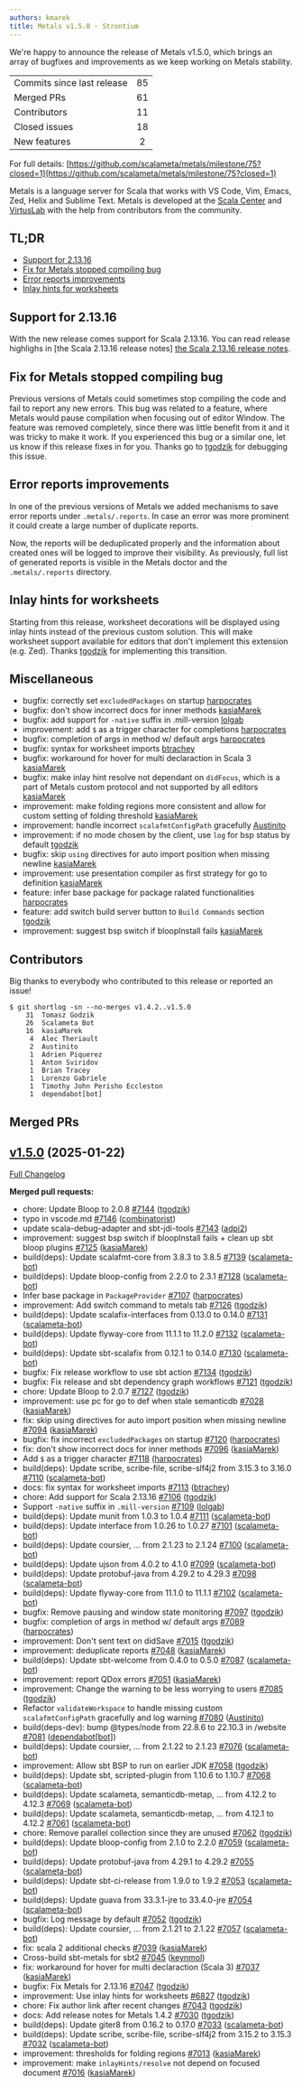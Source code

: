```yaml
---
authors: kmarek
title: Metals v1.5.0 - Strontium
---
```


We're happy to announce the release of Metals v1.5.0, which brings an array of bugfixes and improvements as we keep working on Metals stability.

<table>
<tbody>
  <tr>
    <td>Commits since last release</td>
    <td align="center">85</td>
  </tr>
  <tr>
    <td>Merged PRs</td>
    <td align="center">61</td>
  </tr>
    <tr>
    <td>Contributors</td>
    <td align="center">11</td>
  </tr>
  <tr>
    <td>Closed issues</td>
    <td align="center">18</td>
  </tr>
  <tr>
    <td>New features</td>
    <td align="center">2</td>
  </tr>
</tbody>
</table>

For full details: [https://github.com/scalameta/metals/milestone/75?closed=1](https://github.com/scalameta/metals/milestone/75?closed=1)

Metals is a language server for Scala that works with VS Code, Vim, Emacs, Zed,
Helix and Sublime Text. Metals is developed at the
[Scala Center](https://scala.epfl.ch/) and [VirtusLab](https://virtuslab.com)
with the help from contributors from the community.

## TL;DR

- [Support for 2.13.16](#support-for-2.13.16)
- [Fix for Metals stopped compiling bug](#fix-for-Metals-stopped-compiling-bug)
- [Error reports improvements](error-reports-improvements)
- [Inlay hints for worksheets](inlay-hints-for-worksheets)

## Support for 2.13.16
With the new release comes support for Scala 2.13.16. You can read release highlighs in [the Scala 2.13.16 release notes] [the Scala 2.13.16 release notes](https://github.com/scala/scala/releases/tag/v2.13.16).

## Fix for Metals stopped compiling bug
Previous versions of Metals could sometimes stop compiling the code and fail to report any new errors. This bug was related to a feature, where Metals would pause compilation when focusing out of editor Window. The feature was removed completely, since there was little benefit from it and it was tricky to make it work. If you experienced this bug or a similar one, let us know if this release fixes in for you. Thanks go to [tgodzik](https://github.com/tgodzik) for debugging this issue.

## Error reports improvements
In one of the previous versions of Metals we added mechanisms to save error reports under `.metals/.reports`. In case an error was more prominent it could create a large number of duplicate reports.

Now, the reports will be deduplicated properly and the information about created ones will be logged to improve their visibility. As previously, full list of generated reports is visible in the Metals doctor and the `.metals/.reports` directory.

## Inlay hints for worksheets
Starting from this release, worksheet decorations will be displayed using inlay hints instead of the previous custom solution. This will make worksheet support available for editors that don't implement this extension (e.g. Zed). Thanks [tgodzik](https://github.com/tgodzik) for implementing this transition.

## Miscellaneous
- bugfix: correctly set `excludedPackages` on startup [harpocrates](https://github.com/harpocrates)
- bugfix: don't show incorrect docs for inner methods [kasiaMarek](https://github.com/kasiaMarek)
- bugfix: add support for `-native` suffix in .mill-version [lolgab](https://github.com/lolgab)
- improvement: add `$` as a trigger character for completions [harpocrates](https://github.com/harpocrates)
- bugfix: completion of args in method w/ default args [harpocrates](https://github.com/harpocrates)
- bugfix: syntax for worksheet imports [btrachey](https://github.com/btrachey)
- bugfix: workaround for hover for multi declaraction in Scala 3 [kasiaMarek](https://github.com/kasiaMarek)
- bugfix: make inlay hint resolve not dependant on `didFocus`, which is a part of Metals custom protocol and not supported by all editors [kasiaMarek](https://github.com/kasiaMarek)
- improvement: make folding regions more consistent and allow for custom setting of folding threshold [kasiaMarek](https://github.com/kasiaMarek)
- improvement: handle incorrect `scalafmtConfigPath` gracefully [Austinito](https://github.com/Austinito)
- improvement: if no mode chosen by the client, use `log` for bsp status by default [tgodzik](https://github.com/tgodzik)
- bugfix: skip `using` directives for auto import position when missing newline [kasiaMarek](https://github.com/kasiaMarek)
- improvement: use presentation compiler as first strategy for go to definition [kasiaMarek](https://github.com/kasiaMarek)
- feature: infer base package for package ralated functionalities [harpocrates](https://github.com/harpocrates)
- feature: add switch build server button to `Build Commands` section [tgodzik](https://github.com/tgodzik)
- improvement: suggest bsp switch if bloopInstall fails [kasiaMarek](https://github.com/kasiaMarek)

## Contributors

Big thanks to everybody who contributed to this release or reported an issue!

```
$ git shortlog -sn --no-merges v1.4.2..v1.5.0
    31	Tomasz Godzik
    26	Scalameta Bot
    16	kasiaMarek
     4	Alec Theriault
     2	Austinito
     1	Adrien Piquerez
     1	Anton Sviridov
     1	Brian Tracey
     1	Lorenzo Gabriele
     1	Timothy John Perisho Eccleston
     1	dependabot[bot]
```

## Merged PRs

## [v1.5.0](https://github.com/scalameta/metals/tree/v1.5.0) (2025-01-22)

[Full Changelog](https://github.com/scalameta/metals/compare/v1.4.2...v1.5.0)

**Merged pull requests:**

- chore: Update Bloop to 2.0.8
  [\#7144](https://github.com/scalameta/metals/pull/7144)
  ([tgodzik](https://github.com/tgodzik))
- typo in vscode.md
  [\#7146](https://github.com/scalameta/metals/pull/7146)
  ([combinatorist](https://github.com/combinatorist))
- update scala-debug-adapter and sbt-jdi-tools
  [\#7143](https://github.com/scalameta/metals/pull/7143)
  ([adpi2](https://github.com/adpi2))
- improvement: suggest bsp switch if bloopInstall fails + clean up sbt bloop plugins
  [\#7125](https://github.com/scalameta/metals/pull/7125)
  ([kasiaMarek](https://github.com/kasiaMarek))
- build(deps): Update scalafmt-core from 3.8.3 to 3.8.5
  [\#7139](https://github.com/scalameta/metals/pull/7139)
  ([scalameta-bot](https://github.com/scalameta-bot))
- build(deps): Update bloop-config from 2.2.0 to 2.3.1
  [\#7128](https://github.com/scalameta/metals/pull/7128)
  ([scalameta-bot](https://github.com/scalameta-bot))
- Infer base package in `PackageProvider`
  [\#7107](https://github.com/scalameta/metals/pull/7107)
  ([harpocrates](https://github.com/harpocrates))
- improvement: Add switch command to metals tab
  [\#7126](https://github.com/scalameta/metals/pull/7126)
  ([tgodzik](https://github.com/tgodzik))
- build(deps): Update scalafix-interfaces from 0.13.0 to 0.14.0
  [\#7131](https://github.com/scalameta/metals/pull/7131)
  ([scalameta-bot](https://github.com/scalameta-bot))
- build(deps): Update flyway-core from 11.1.1 to 11.2.0
  [\#7132](https://github.com/scalameta/metals/pull/7132)
  ([scalameta-bot](https://github.com/scalameta-bot))
- build(deps): Update sbt-scalafix from 0.12.1 to 0.14.0
  [\#7130](https://github.com/scalameta/metals/pull/7130)
  ([scalameta-bot](https://github.com/scalameta-bot))
- bugfix: Fix release workflow to use sbt action
  [\#7134](https://github.com/scalameta/metals/pull/7134)
  ([tgodzik](https://github.com/tgodzik))
- bugfix: Fix release and sbt dependency graph workflows
  [\#7121](https://github.com/scalameta/metals/pull/7121)
  ([tgodzik](https://github.com/tgodzik))
- chore: Update Bloop to 2.0.7
  [\#7127](https://github.com/scalameta/metals/pull/7127)
  ([tgodzik](https://github.com/tgodzik))
- improvement: use pc for go to def when stale semanticdb
  [\#7028](https://github.com/scalameta/metals/pull/7028)
  ([kasiaMarek](https://github.com/kasiaMarek))
- fix: skip using directives for auto import position when missing newline
  [\#7094](https://github.com/scalameta/metals/pull/7094)
  ([kasiaMarek](https://github.com/kasiaMarek))
- bugfix: fix incorrect `excludedPackages` on startup
  [\#7120](https://github.com/scalameta/metals/pull/7120)
  ([harpocrates](https://github.com/harpocrates))
- fix: don't show incorrect docs for inner methods
  [\#7096](https://github.com/scalameta/metals/pull/7096)
  ([kasiaMarek](https://github.com/kasiaMarek))
- Add `$` as a trigger character
  [\#7118](https://github.com/scalameta/metals/pull/7118)
  ([harpocrates](https://github.com/harpocrates))
- build(deps): Update scribe, scribe-file, scribe-slf4j2 from 3.15.3 to 3.16.0
  [\#7110](https://github.com/scalameta/metals/pull/7110)
  ([scalameta-bot](https://github.com/scalameta-bot))
- docs: fix syntax for worksheet imports
  [\#7113](https://github.com/scalameta/metals/pull/7113)
  ([btrachey](https://github.com/btrachey))
- chore: Add support for Scala 2.13.16
  [\#7106](https://github.com/scalameta/metals/pull/7106)
  ([tgodzik](https://github.com/tgodzik))
- Support `-native` suffix in `.mill-version`
  [\#7109](https://github.com/scalameta/metals/pull/7109)
  ([lolgab](https://github.com/lolgab))
- build(deps): Update munit from 1.0.3 to 1.0.4
  [\#7111](https://github.com/scalameta/metals/pull/7111)
  ([scalameta-bot](https://github.com/scalameta-bot))
- build(deps): Update interface from 1.0.26 to 1.0.27
  [\#7101](https://github.com/scalameta/metals/pull/7101)
  ([scalameta-bot](https://github.com/scalameta-bot))
- build(deps): Update coursier, ... from 2.1.23 to 2.1.24
  [\#7100](https://github.com/scalameta/metals/pull/7100)
  ([scalameta-bot](https://github.com/scalameta-bot))
- build(deps): Update ujson from 4.0.2 to 4.1.0
  [\#7099](https://github.com/scalameta/metals/pull/7099)
  ([scalameta-bot](https://github.com/scalameta-bot))
- build(deps): Update protobuf-java from 4.29.2 to 4.29.3
  [\#7098](https://github.com/scalameta/metals/pull/7098)
  ([scalameta-bot](https://github.com/scalameta-bot))
- build(deps): Update flyway-core from 11.1.0 to 11.1.1
  [\#7102](https://github.com/scalameta/metals/pull/7102)
  ([scalameta-bot](https://github.com/scalameta-bot))
- bugfix: Remove pausing and window state monitoring
  [\#7097](https://github.com/scalameta/metals/pull/7097)
  ([tgodzik](https://github.com/tgodzik))
- bugfix: completion of args in method w/ default args
  [\#7089](https://github.com/scalameta/metals/pull/7089)
  ([harpocrates](https://github.com/harpocrates))
- improvement: Don't sent text on didSave
  [\#7015](https://github.com/scalameta/metals/pull/7015)
  ([tgodzik](https://github.com/tgodzik))
- improvement: deduplicate reports
  [\#7048](https://github.com/scalameta/metals/pull/7048)
  ([kasiaMarek](https://github.com/kasiaMarek))
- build(deps): Update sbt-welcome from 0.4.0 to 0.5.0
  [\#7087](https://github.com/scalameta/metals/pull/7087)
  ([scalameta-bot](https://github.com/scalameta-bot))
- improvement: report QDox errors
  [\#7051](https://github.com/scalameta/metals/pull/7051)
  ([kasiaMarek](https://github.com/kasiaMarek))
- improvement: Change the warning to be less worrying to users
  [\#7085](https://github.com/scalameta/metals/pull/7085)
  ([tgodzik](https://github.com/tgodzik))
- Refactor `validateWorkspace` to handle missing custom `scalafmtConfigPath` gracefully and log warning
  [\#7080](https://github.com/scalameta/metals/pull/7080)
  ([Austinito](https://github.com/Austinito))
- build(deps-dev): bump @types/node from 22.8.6 to 22.10.3 in /website
  [\#7081](https://github.com/scalameta/metals/pull/7081)
  ([dependabot[bot]](https://github.com/dependabot[bot]))
- build(deps): Update coursier, ... from 2.1.22 to 2.1.23
  [\#7076](https://github.com/scalameta/metals/pull/7076)
  ([scalameta-bot](https://github.com/scalameta-bot))
- improvement: Allow sbt BSP to run on earlier JDK
  [\#7058](https://github.com/scalameta/metals/pull/7058)
  ([tgodzik](https://github.com/tgodzik))
- build(deps): Update sbt, scripted-plugin from 1.10.6 to 1.10.7
  [\#7068](https://github.com/scalameta/metals/pull/7068)
  ([scalameta-bot](https://github.com/scalameta-bot))
- build(deps): Update scalameta, semanticdb-metap, ... from 4.12.2 to 4.12.3
  [\#7069](https://github.com/scalameta/metals/pull/7069)
  ([scalameta-bot](https://github.com/scalameta-bot))
- build(deps): Update scalameta, semanticdb-metap, ... from 4.12.1 to 4.12.2
  [\#7061](https://github.com/scalameta/metals/pull/7061)
  ([scalameta-bot](https://github.com/scalameta-bot))
- chore: Remove parallel collection since they are unused
  [\#7062](https://github.com/scalameta/metals/pull/7062)
  ([tgodzik](https://github.com/tgodzik))
- build(deps): Update bloop-config from 2.1.0 to 2.2.0
  [\#7059](https://github.com/scalameta/metals/pull/7059)
  ([scalameta-bot](https://github.com/scalameta-bot))
- build(deps): Update protobuf-java from 4.29.1 to 4.29.2
  [\#7055](https://github.com/scalameta/metals/pull/7055)
  ([scalameta-bot](https://github.com/scalameta-bot))
- build(deps): Update sbt-ci-release from 1.9.0 to 1.9.2
  [\#7053](https://github.com/scalameta/metals/pull/7053)
  ([scalameta-bot](https://github.com/scalameta-bot))
- build(deps): Update guava from 33.3.1-jre to 33.4.0-jre
  [\#7054](https://github.com/scalameta/metals/pull/7054)
  ([scalameta-bot](https://github.com/scalameta-bot))
- bugfix: Log message by default
  [\#7052](https://github.com/scalameta/metals/pull/7052)
  ([tgodzik](https://github.com/tgodzik))
- build(deps): Update coursier, ... from 2.1.21 to 2.1.22
  [\#7057](https://github.com/scalameta/metals/pull/7057)
  ([scalameta-bot](https://github.com/scalameta-bot))
- fix: scala 2 additional checks
  [\#7039](https://github.com/scalameta/metals/pull/7039)
  ([kasiaMarek](https://github.com/kasiaMarek))
- Cross-build sbt-metals for sbt2
  [\#7045](https://github.com/scalameta/metals/pull/7045)
  ([keynmol](https://github.com/keynmol))
- fix: workaround for hover for multi declaraction (Scala 3)
  [\#7037](https://github.com/scalameta/metals/pull/7037)
  ([kasiaMarek](https://github.com/kasiaMarek))
- bugfix: Fix Metals for 2.13.16
  [\#7047](https://github.com/scalameta/metals/pull/7047)
  ([tgodzik](https://github.com/tgodzik))
- improvement: Use inlay hints for worksheets
  [\#6827](https://github.com/scalameta/metals/pull/6827)
  ([tgodzik](https://github.com/tgodzik))
- chore: Fix author link after recent changes
  [\#7043](https://github.com/scalameta/metals/pull/7043)
  ([tgodzik](https://github.com/tgodzik))
- docs: Add release notes for Metals 1.4.2
  [\#7030](https://github.com/scalameta/metals/pull/7030)
  ([tgodzik](https://github.com/tgodzik))
- build(deps): Update giter8 from 0.16.2 to 0.17.0
  [\#7033](https://github.com/scalameta/metals/pull/7033)
  ([scalameta-bot](https://github.com/scalameta-bot))
- build(deps): Update scribe, scribe-file, scribe-slf4j2 from 3.15.2 to 3.15.3
  [\#7032](https://github.com/scalameta/metals/pull/7032)
  ([scalameta-bot](https://github.com/scalameta-bot))
- improvement: thresholds for folding regions
  [\#7013](https://github.com/scalameta/metals/pull/7013)
  ([kasiaMarek](https://github.com/kasiaMarek))
- improvement: make `inlayHints/resolve` not depend on focused document
  [\#7016](https://github.com/scalameta/metals/pull/7016)
  ([kasiaMarek](https://github.com/kasiaMarek))
